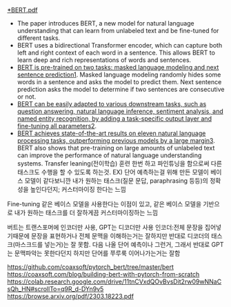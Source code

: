 [*BERT.pdf](file:///C:/Users/gigm2/OneDrive/Desktop/BERT.pdf)

- The paper introduces BERT, a new model for natural language understanding that can learn from unlabeled text and be fine-tuned for different tasks.
- BERT uses a bidirectional Transformer encoder, which can capture both left and right context of each word in a sentence. This allows BERT to learn deep and rich representations of words and sentences.
- [BERT is pre-trained on two tasks: masked language modeling and next sentence prediction](https://edgeservices.bing.com/edgesvc/chat?udsframed=1&form=SHORUN&clientscopes=chat,noheader,udsedgeshop,channelstable,&shellsig=a6d3a26afe8514d995b883e94237379c85077b51&setlang=en-US&lightschemeovr=1#sjevt%7CDiscover.Chat.SydneyClickPageCitation%7Cadpclick%7C0%7C507c6049-5740-47fb-91ed-54fac05f9d13%7C%7B%22sourceAttributions%22%3A%7B%22providerDisplayName%22%3A%22Instead%2C%20w...%22%2C%22pageType%22%3A%22pdf%22%2C%22pageIndex%22%3A4%2C%22relatedPageUrl%22%3A%22file%253A%252F%252F%252FC%253A%252FUsers%252Fgigm2%252FOneDrive%252FDesktop%252FBERT.pdf%22%2C%22lineIndex%22%3A31%2C%22highlightText%22%3A%22Instead%2C%20we%20pre-train%20BERT%20using%20two%20unsuper%5Cu0002vised%20tasks%2C%20described%20in%20this%20section.%22%2C%22snippets%22%3A%5B%5D%7D%7D)[1](https://edgeservices.bing.com/edgesvc/chat?udsframed=1&form=SHORUN&clientscopes=chat,noheader,udsedgeshop,channelstable,&shellsig=a6d3a26afe8514d995b883e94237379c85077b51&setlang=en-US&lightschemeovr=1#sjevt%7CDiscover.Chat.SydneyClickPageCitation%7Cadpclick%7C0%7C507c6049-5740-47fb-91ed-54fac05f9d13%7C%7B%22sourceAttributions%22%3A%7B%22providerDisplayName%22%3A%22Instead%2C%20w...%22%2C%22pageType%22%3A%22pdf%22%2C%22pageIndex%22%3A4%2C%22relatedPageUrl%22%3A%22file%253A%252F%252F%252FC%253A%252FUsers%252Fgigm2%252FOneDrive%252FDesktop%252FBERT.pdf%22%2C%22lineIndex%22%3A31%2C%22highlightText%22%3A%22Instead%2C%20we%20pre-train%20BERT%20using%20two%20unsuper%5Cu0002vised%20tasks%2C%20described%20in%20this%20section.%22%2C%22snippets%22%3A%5B%5D%7D%7D). Masked language modeling randomly hides some words in a sentence and asks the model to predict them. Next sentence prediction asks the model to determine if two sentences are consecutive or not.
- [BERT can be easily adapted to various downstream tasks, such as question answering, natural language inference, sentiment analysis, and named entity recognition, by adding a task-specific output layer and fine-tuning all parameters](https://edgeservices.bing.com/edgesvc/chat?udsframed=1&form=SHORUN&clientscopes=chat,noheader,udsedgeshop,channelstable,&shellsig=a6d3a26afe8514d995b883e94237379c85077b51&setlang=en-US&lightschemeovr=1#sjevt%7CDiscover.Chat.SydneyClickPageCitation%7Cadpclick%7C1%7C507c6049-5740-47fb-91ed-54fac05f9d13%7C%7B%22sourceAttributions%22%3A%7B%22providerDisplayName%22%3A%22As%20a%20re%5Cu0002su...%22%2C%22pageType%22%3A%22pdf%22%2C%22pageIndex%22%3A1%2C%22relatedPageUrl%22%3A%22file%253A%252F%252F%252FC%253A%252FUsers%252Fgigm2%252FOneDrive%252FDesktop%252FBERT.pdf%22%2C%22lineIndex%22%3A11%2C%22highlightText%22%3A%22As%20a%20re%5Cu0002sult%2C%20the%20pre-trained%20BERT%20model%20can%20be%20fine%5Cu0002tuned%20with%20just%20one%20additional%20output%20layer%5Cr%5Cnto%20create%20state-of-the-art%20models%20for%20a%20wide%5Cr%5Cnrange%20of%20tasks%2C%20such%20as%20question%20answering%20and%5Cr%5Cnlanguage%20inference%2C%20without%20substantial%20task%5Cu0002specific%20architecture%20modifications.%22%2C%22snippets%22%3A%5B%5D%7D%7D)[2](https://edgeservices.bing.com/edgesvc/chat?udsframed=1&form=SHORUN&clientscopes=chat,noheader,udsedgeshop,channelstable,&shellsig=a6d3a26afe8514d995b883e94237379c85077b51&setlang=en-US&lightschemeovr=1#sjevt%7CDiscover.Chat.SydneyClickPageCitation%7Cadpclick%7C1%7C507c6049-5740-47fb-91ed-54fac05f9d13%7C%7B%22sourceAttributions%22%3A%7B%22providerDisplayName%22%3A%22As%20a%20re%5Cu0002su...%22%2C%22pageType%22%3A%22pdf%22%2C%22pageIndex%22%3A1%2C%22relatedPageUrl%22%3A%22file%253A%252F%252F%252FC%253A%252FUsers%252Fgigm2%252FOneDrive%252FDesktop%252FBERT.pdf%22%2C%22lineIndex%22%3A11%2C%22highlightText%22%3A%22As%20a%20re%5Cu0002sult%2C%20the%20pre-trained%20BERT%20model%20can%20be%20fine%5Cu0002tuned%20with%20just%20one%20additional%20output%20layer%5Cr%5Cnto%20create%20state-of-the-art%20models%20for%20a%20wide%5Cr%5Cnrange%20of%20tasks%2C%20such%20as%20question%20answering%20and%5Cr%5Cnlanguage%20inference%2C%20without%20substantial%20task%5Cu0002specific%20architecture%20modifications.%22%2C%22snippets%22%3A%5B%5D%7D%7D).
- [BERT achieves state-of-the-art results on eleven natural language processing tasks, outperforming previous models by a large margin](https://edgeservices.bing.com/edgesvc/chat?udsframed=1&form=SHORUN&clientscopes=chat,noheader,udsedgeshop,channelstable,&shellsig=a6d3a26afe8514d995b883e94237379c85077b51&setlang=en-US&lightschemeovr=1#sjevt%7CDiscover.Chat.SydneyClickPageCitation%7Cadpclick%7C2%7C507c6049-5740-47fb-91ed-54fac05f9d13%7C%7B%22sourceAttributions%22%3A%7B%22providerDisplayName%22%3A%22%E2%80%A2%20BERT%20adv...%22%2C%22pageType%22%3A%22pdf%22%2C%22pageIndex%22%3A2%2C%22relatedPageUrl%22%3A%22file%253A%252F%252F%252FC%253A%252FUsers%252Fgigm2%252FOneDrive%252FDesktop%252FBERT.pdf%22%2C%22lineIndex%22%3A15%2C%22highlightText%22%3A%22%E2%80%A2%20BERT%20advances%20the%20state%20of%20the%20art%20for%20eleven%5Cr%5CnNLP%20tasks.%22%2C%22snippets%22%3A%5B%5D%7D%7D)[3](https://edgeservices.bing.com/edgesvc/chat?udsframed=1&form=SHORUN&clientscopes=chat,noheader,udsedgeshop,channelstable,&shellsig=a6d3a26afe8514d995b883e94237379c85077b51&setlang=en-US&lightschemeovr=1#sjevt%7CDiscover.Chat.SydneyClickPageCitation%7Cadpclick%7C2%7C507c6049-5740-47fb-91ed-54fac05f9d13%7C%7B%22sourceAttributions%22%3A%7B%22providerDisplayName%22%3A%22%E2%80%A2%20BERT%20adv...%22%2C%22pageType%22%3A%22pdf%22%2C%22pageIndex%22%3A2%2C%22relatedPageUrl%22%3A%22file%253A%252F%252F%252FC%253A%252FUsers%252Fgigm2%252FOneDrive%252FDesktop%252FBERT.pdf%22%2C%22lineIndex%22%3A15%2C%22highlightText%22%3A%22%E2%80%A2%20BERT%20advances%20the%20state%20of%20the%20art%20for%20eleven%5Cr%5CnNLP%20tasks.%22%2C%22snippets%22%3A%5B%5D%7D%7D). BERT also shows that pre-training on large amounts of unlabeled text can improve the performance of natural language understanding systems.
Transfer leaning(전이학습)
	훈련 한번 하고 파인튜닝을 함으로써 다른 태스크도 수행을 할 수 있도록 하는것.
		EX) 단어 예측하는걸 위해 만든 모델이 베이스 모델이 같다보니깐 내가 원하는 태스크(질문 문답, paraphrasing 등등)의 정확성을 높인다던지; 커스터마이징 한다는 느낌

Fine-tuning
	같은 베이스 모델을 사용한다는 이점이 있고, 같은 베이스 모델을 기반으로 내가 원하는 태스크를 더 잘하게끔 커스터마이징하는 느낌

버트는 트랜스포머에 인코더만 사용, GPT는 디코더만 사용
	인코더:전체 문장을 집어넣기때문에 문장을 표현하거나 전체 문맥을 이해하는거는 잘하지만 반대로 디코더의 태스크(마스크드를 넣는거)는 잘 못함. 다음 나올 단어 예측이나 그런거, 그래서 반대로 GPT는 문맥파악는 못한다던지 하지만 단어를 쭈루룩 이어나가는거는 잘함

https://github.com/coaxsoft/pytorch_bert/tree/master/bert
https://coaxsoft.com/blog/building-bert-with-pytorch-from-scratch
https://colab.research.google.com/drive/11tnCVxdQOvBvsDit2rw09wNNaCsQh_HN#scrollTo=q9R_d-DYn9v5
https://browse.arxiv.org/pdf/2303.18223.pdf


